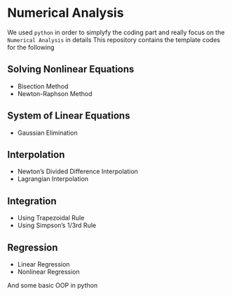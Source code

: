 # Numerical Analysis

We used `python` in order to simplyfy the coding part and really focus on the `Numerical Analysis` in details
This repository contains the template codes for the following
## Solving Nonlinear Equations
- Bisection Method
- Newton-Raphson Method

## System of Linear Equations
- Gaussian Elimination

## Interpolation
- Newton’s Divided Difference Interpolation
- Lagrangian Interpolation

## Integration
- Using Trapezoidal Rule
- Using Simpson’s 1/3rd Rule

## Regression
- Linear Regression
- Nonlinear Regression

And some basic OOP in python

